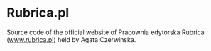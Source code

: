 Rubrica.pl
==========

Source code of the official website of Pracownia edytorska Rubrica (www.rubrica.pl) held by Agata Czerwinska.

